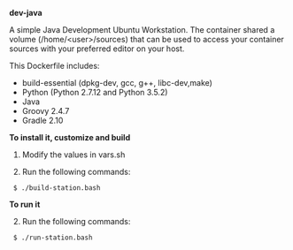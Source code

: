 **dev-java**

A simple Java Development Ubuntu Workstation. The container shared a volume (/home/\<user\>/sources) that can be used to access your container sources with your preferred editor on your host.

This Dockerfile includes:

  - build-essential (dpkg-dev, gcc, g++, libc-dev,make)
  - Python (Python 2.7.12 and Python 3.5.2)
  - Java
  - Groovy 2.4.7
  - Gradle 2.10

**To install it, customize and build**

1. Modify the values in vars.sh

2. Run the following commands:
  ```
   $ ./build-station.bash
  ```

**To run it**

2. Run the following commands:
  ```
   $ ./run-station.bash
  ```
